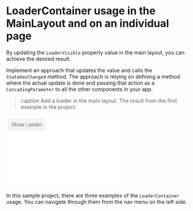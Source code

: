 # LoaderContainer usage in the MainLayout and on an individual page

By updating the `LoaderVisible` property value in the main layout, you can achieve the desired result. 

Implement an approach that updates the value and calls the `StateHasChanged` method. The approach is relying on defining a method where the actual update is done and passing that action as a `CascadingParameter` to all the other components in your app.

>caption Add a loader in the main layout. The result from the first example in the project.

![Loader in the main layout](images/loader-container-in-main-layout.gif)

In this sample project, there are three examples of the `LoaderContainer` usage. You can navigate through them from the nav menu on the left side.